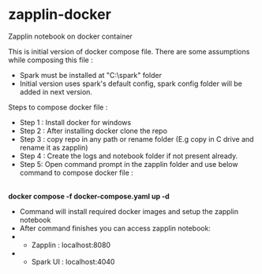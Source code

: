 # zapplin-docker
Zapplin notebook on docker container

This is initial version of docker compose file. There are some assumptions while composing this file :
* Spark must be installed at "C:\\spark" folder 
* Initial version uses spark's default config, spark config folder will be added in next version.

Steps to compose docker file : 
* Step 1 : Install docker for windows 
* Step 2 : After installing docker clone the repo
* Step 3 : copy repo in any path or rename folder (E.g copy in C drive and rename it as zapplin)
* Step 4 : Create the logs and notebook folder if not present already.
* Step 5: Open command prompt in the zapplin folder and use below command to compose docker file : 
<br>
 <b><div>docker compose -f docker-compose.yaml up -d </div></b>

* Command will install required docker images and setup the zapplin notebook
* After command finishes you can access zapplin notebook:
* * <div> Zapplin : localhost:8080</div>
* * <div> Spark UI : localhost:4040</div>





